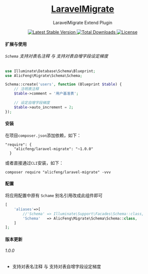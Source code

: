 <h1 align="center">
  <a href="https://github.com/alicfeng/laravel-migrate">
    LaravelMigrate
  </a>
</h1>
<p align="center">
  LaravelMigrate Extend Plugin
</p>
<p align="center">
  <a href="https://packagist.org/packages/alicfeng/laravel-migrate">
    <img src="https://poser.pugx.org/alicfeng/laravel-migrate/v/stable.svg" alt="Latest Stable Version">
  </a>
  <a href="https://packagist.org/packages/alicfeng/laravel-migrate">
    <img src="https://poser.pugx.org/alicfeng/laravel-migrate/d/total.svg" alt="Total Downloads">
  </a>
  <a href="https://packagist.org/packages/alicfeng/laravel-migrate">
    <img src="https://poser.pugx.org/alicfeng/laravel-migrate/license.svg" alt="License">
  </a>
</p>


#### 扩展与使用
###### `Schema` 支持对表名注释 与 支持对表自增字段设定梯度
```php
use Illuminate\Database\Schema\Blueprint;
use AlicFeng\Migrate\Schema\Schema;

Schema::create('users', function (Blueprint $table) {
    // 注明表注释
    $table->comment = '用户基准表';
    
    // 设定自增字段梯度
    $table->auto_increment = 2;
});
```


#### 安装

在项目`composer.json`添加依赖，如下：

```
"require": {
    "alicfeng/laravel-migrate": "~1.0.0"
  }
```

或者直接通过`CLI`安装，如下：

```shell
composer require "alicfeng/laravel-migrate" -vvv
```

#### 配置
将应用配置中原有 `Schame` 别名引用改成此组件即可
```php
[
    'aliases'=>[
        //'Schema' => Illuminate\Support\Facades\Schema::class,
        'Schema'   => AlicFeng\Migrate\Schema\Schema::class,
    ]
];

```

#### 版本更新
###### 1.0.0
- 支持对表名注释 与 支持对表自增字段设定梯度

